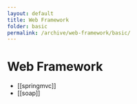 ```yaml
---
layout: default
title: Web Framework
folder: basic
permalink: /archive/web-framework/basic/
---
```


# Web Framework

- [[springmvc]]
- [[soap]]
